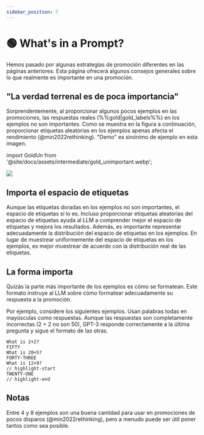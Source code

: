 ```yaml
---
sidebar_position: 7
---
```


# 🟢 What's in a Prompt?

Hemos pasado por algunas estrategias de promoción diferentes en las páginas anteriores. Esta página ofrecerá algunos consejos generales sobre lo que realmente es importante en una promoción.


## "La verdad terrenal es de poca importancia"


Sorprendentemente, al proporcionar algunos pocos ejemplos en las promociones, las respuestas reales (%%gold|gold_labels%%) en los ejemplos no son importantes. Como se muestra en la figura a continuación, proporcionar etiquetas aleatorias en los ejemplos apenas afecta el rendimiento (@min2022rethinking). "Demo" es sinónimo de ejemplo en esta imagen.

import GoldUn from '@site/docs/assets/intermediate/gold_unimportant.webp';

<div style={{textAlign: 'center'}}>
  <img src={GoldUn} style={{width: "750px"}} />
</div>

## Importa el espacio de etiquetas

Aunque las etiquetas doradas en los ejemplos no son importantes, el espacio de etiquetas sí lo es. Incluso proporcionar etiquetas aleatorias del espacio de etiquetas ayuda al LLM a comprender mejor el espacio de etiquetas y mejora los resultados. Además, es importante representar adecuadamente la distribución del espacio de etiquetas en los ejemplos. En lugar de muestrear uniformemente del espacio de etiquetas en los ejemplos, es mejor muestrear de acuerdo con la distribución real de las etiquetas.

## La forma importa

Quizás la parte más importante de los ejemplos es cómo se formatean. Este formato instruye al LLM sobre cómo formatear adecuadamente su respuesta a la promoción.

Por ejemplo, considere los siguientes ejemplos. Usan palabras todas en mayúsculas como respuestas. Aunque las respuestas son completamente incorrectas (2 + 2 no son 50), GPT-3 responde correctamente a la última pregunta y sigue el formato de las otras.

```text
What is 2+2? 
FIFTY
What is 20+5?
FORTY-THREE
What is 12+9?
// highlight-start
TWENTY-ONE
// highlight-end
```

## Notas

Entre 4 y 8 ejemplos son una buena cantidad para usar en promociones de pocos disparos (@min2022rethinking), pero a menudo puede ser útil poner tantos como sea posible.
